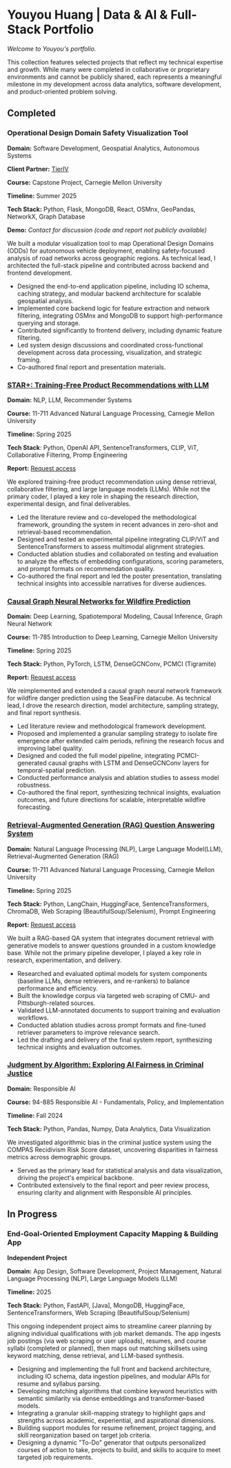 
# Youyou Huang | Data & AI & Full-Stack Portfolio

*Welcome to Youyou's portfolio.* 

This collection features selected projects that reflect my technical expertise and growth. While many were completed in collaborative or proprietary environments and cannot be publicly shared, each represents a meaningful milestone in my development across data analytics, software development, and product-oriented problem solving.


## Completed
### Operational Design Domain Safety Visualization Tool
**Domain:** Software Development, Geospatial Analytics, Autonomous Systems

**Client Partner:** [TierIV](https://tier4.jp/en/)

**Course:** Capstone Project, Carnegie Mellon University

**Timeline:** Summer 2025

**Tech Stack:** Python, Flask, MongoDB, React, OSMnx, GeoPandas, NetworkX, Graph Database

**Demo:** *Contact for discussion (code and report not publicly available)*

We built a modular visualization tool to map Operational Design Domains (ODDs) for autonomous vehicle deployment, enabling safety-focused analysis of road networks across geographic regions. As technical lead, I architected the full-stack pipeline and contributed across backend and frontend development.

- Designed the end-to-end application pipeline, including IO schema, caching strategy, and modular backend architecture for scalable geospatial analysis.
- Implemented core backend logic for feature extraction and network filtering, integrating OSMnx and MongoDB to support high-performance querying and storage.
- Contributed significantly to frontend delivery, including dynamic feature filtering.
- Led system design discussions and coordinated cross-functional development across data processing, visualization, and strategic framing.
- Co-authored final report and presentation materials.


### [STAR+: Training-Free Product Recommendations with LLM](https://github.com/Bernie-cc/Training-Free-Recommendations-with-LLM/tree/main)
**Domain:** NLP, LLM, Recommender Systems

**Course:** 11-711 Advanced Natural Language Processing, Carnegie Mellon University

**Timeline:** Spring 2025

**Tech Stack**: Python, OpenAI API, SentenceTransformers, CLIP, ViT, Collaborative Filtering, Promp Engineering

**Report:** [Request access](https://drive.google.com/file/d/1ruaWch6242IuS6Oz5qAXAxJtCeciaRW-/view?usp=drive_link)

We explored training-free product recommendation using dense retrieval, collaborative filtering, and large language models (LLMs). While not the primary coder, I played a key role in shaping the research direction, experimental design, and final deliverables.

- Led the literature review and co-developed the methodological framework, grounding the system in recent advances in zero-shot and retrieval-based recommendation.
- Designed and tested an experimental pipeline integrating CLIP/ViT and SentenceTransformers to assess multimodal alignment strategies.
- Conducted ablation studies and collaborated on testing and evaluation to analyze the effects of embedding configurations, scoring parameters, and prompt formats on recommendation quality.
- Co-authored the final report and led the poster presentation, translating technical insights into accessible narratives for diverse audiences.


### [Causal Graph Neural Networks for Wildfire Prediction](https://github.com/youyouh511/11785_IDL_S25_Final-Project)

**Domain:** Deep Learning, Spatiotemporal Modeling, Causal Inference, Graph Neural Network

**Course:** 11-785 Introduction to Deep Learning, Carnegie Mellon University

**Timeline:** Spring 2025

**Tech Stack:** Python, PyTorch, LSTM, DenseGCNConv, PCMCI (Tigramite)

**Report:** [Request access](https://drive.google.com/file/d/1A_GaWo9ynqKYUfVtrftKub3_iiRmtQ97/view?usp=sharing)

We reimplemented and extended a causal graph neural network framework for wildfire danger prediction using the SeasFire datacube. As technical lead, I drove the research direction, model architecture, sampling strategy, and final report synthesis.

- Led literature review and methodological framework development.
- Proposed and implemented a granular sampling strategy to isolate fire emergence after extended calm periods, refining the research focus and improving label quality.
- Designed and coded the full model pipeline, integrating PCMCI-generated causal graphs with LSTM and DenseGCNConv layers for temporal-spatial prediction.
- Conducted performance analysis and ablation studies to assess model robustness.
- Co-authored the final report, synthesizing technical insights, evaluation outcomes, and future directions for scalable, interpretable wildfire forecasting.


### [Retrieval-Augmented Generation (RAG) Question Answering System](https://github.com/Bernie-cc/RAG-based-Question-Answering-System)
**Domain:** Natural Language Processing (NLP), Large Language Model(LLM), Retrieval-Augmented Generation (RAG)

**Course:** 11-711 Advanced Natural Language Processing, Carnegie Mellon University

**Timeline:** Spring 2025

**Tech Stack:** Python, LangChain, HuggingFace, SentenceTransformers, ChromaDB, Web Scraping (BeautifulSoup/Selenium), Prompt Engineering

**Report:** [Request access](https://drive.google.com/file/d/1Ihw45AsyRrwwqxNuHV_w35zz4K09SEYE/view?usp=drive_link)

We built a RAG-based QA system that integrates document retrieval with generative models to answer questions grounded in a custom knowledge base. While not the primary pipeline developer, I played a key role in research, experimentation, and delivery.

- Researched and evaluated optimal models for system components (baseline LLMs, dense retrievers, and re-rankers) to balance performance and efficiency.
- Built the knowledge corpus via targeted web scraping of CMU- and Pittsburgh-related sources.
- Validated LLM-annotated documents to support training and evaluation workflows.
- Conducted ablation studies across prompt formats and fine-tuned retriever parameters to improve relevance search.
- Led the drafting and delivery of the final system report, synthesizing technical insights and evaluation outcomes.


### [Judgment by Algorithm: Exploring AI Fairness in Criminal Justice](https://github.com/youyouh511/RAI/tree/main)

**Domain:** Responsible AI

**Course:** 94-885 Responsible AI - Fundamentals, Policy, and Implementation

**Timeline:** Fall 2024

**Tech Stack:** Python, Pandas, Numpy, Data Analytics, Data Visualization

We investigated algorithmic bias in the criminal justice system using the COMPAS Recidivism Risk Score dataset, uncovering disparities in fairness metrics across demographic groups.

- Served as the primary lead for statistical analysis and data visualization, driving the project's empirical backbone.
- Contributed extensively to the final report and peer review process, ensuring clarity and alignment with Responsible AI principles.



## In Progress
### End-Goal-Oriented Employment Capacity Mapping & Building App
**Independent Project**

**Domain:** App Design, Software Development, Project Management, Natural Language Processing (NLP), Large Language Models (LLM)

**Timeline:** 2025

**Tech Stack:** Python, FastAPI, [Java], MongoDB, HuggingFace, SentenceTransformers, Web Scraping (BeautifulSoup/Selenium)

This ongoing independent project aims to streamline career planning by aligning individual qualifications with job market demands. The app ingests job postings (via web scraping or user uploads), resumes, and course syllabi (completed or planned), then maps out matching skillsets using keyword matching, dense retrieval, and LLM-based synthesis.

- Designing and implementing the full front and backend architecture, including IO schema, data ingestion pipelines, and modular APIs for resume and syllabus parsing.
- Developing matching algorithms that combine keyword heuristics with semantic similarity via dense embeddings and transformer-based models.
- Integrating a granular skill-mapping strategy to highlight gaps and strengths across academic, experiential, and aspirational dimensions.
- Building support modules for resume refinement, project tagging, and skill reorganization based on target job criteria.
- Designing a dynamic "To-Do" generator that outputs personalized courses of action to take, projects to build, and skills to acquire to meet targeted job requirements.
